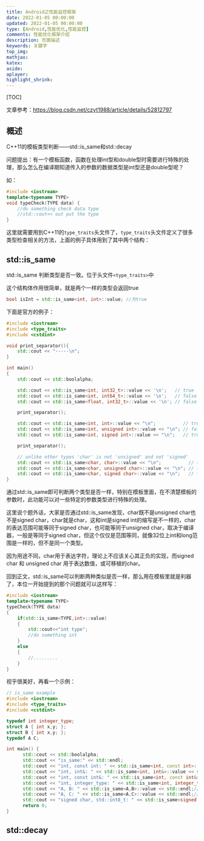 ```yaml
---
title: Android之性能监控框架
date: 2022-01-05 00:00:00
updated: 2022-01-05 00:00:00
type: [Android,性能优化,性能监控]
comments: 性能优化框架介绍
description: 页面描述
keywords: 关键字
top_img:
mathjax:
katex:
aside:
aplayer:
highlight_shrink:
---
```


[TOC]

文章参考：https://blog.csdn.net/czyt1988/article/details/52812797

## 概述

C++11的模板类型判断——std::is_same和std::decay

问题提出：有一个模板函数，函数在处理int型和double型时需要进行特殊的处理，那么怎么在编译期知道传入的参数的数据类型是int型还是double型呢？

如：

```c++
#include <iostream>
template<typename TYPE>
void typeCheck(TYPE data) {
    //do something check data type
    //std::cout<< out put the type
}
```

这里就需要用到C++11的`type_traits`头文件了，`type_traits`头文件定义了很多类型检查相关的方法，上面的例子具体用到了其中两个结构：



## std::is_same

std::is_same 判断类型是否一致。位于头文件`<type_traits>`中

这个结构体作用很简单，就是两个一样的类型会返回true

```c++
bool isInt = std::is_same<int, int>::value; //为true
```

下面是官方的例子：

```c++
#include <iostream>
#include <type_traits>
#include <cstdint>

void print_separator(){
    std::cout << "-----\n";
}

int main()
{
    std::cout << std::boolalpha;

    std::cout << std::is_same<int, int32_t>::value << '\n';   // true
    std::cout << std::is_same<int, int64_t>::value << '\n';   // false
    std::cout << std::is_same<float, int32_t>::value << '\n'; // false

    print_separator();

    std::cout << std::is_same<int, int>::value << "\n";          // true
    std::cout << std::is_same<int, unsigned int>::value << "\n"; // false
    std::cout << std::is_same<int, signed int>::value << "\n";   // true

    print_separator();

    // unlike other types 'char' is not 'unsigned' and not 'signed'
    std::cout << std::is_same<char, char>::value << "\n";          // true
    std::cout << std::is_same<char, unsigned char>::value << "\n"; // false
    std::cout << std::is_same<char, signed char>::value << "\n";   // false
}
```



通过std::is_same即可判断两个类型是否一样，特别在模板里面，在不清楚模板的参数时，此功能可以对一些特定的参数类型进行特殊的处理。

这里说个题外话，大家是否通过std::is_same发现，char既不是unsigned char也不是signed char，char就是char，这和int是signed int的缩写是不一样的，char的表达范围可能等同于signed char，也可能等同于unsigned char，取决于编译器，一般是等同于signed char，但这个仅仅是范围等同，就像32位上int和long范围是一样的，但不是同一个类型。

因为用途不同，char用于表达字符，理论上不应该关心其正负的实现，而signed char 和 unsigned char 用于表达数值，或可移植的char。



回到正文，std::is_same可以判断两种类似是否一样，那么用在模板里就是利器了，本位一开始提到的那个问题就可以这样写：

```c++
#include <iostream>
template<typename TYPE>
typeCheck(TYPE data)
{
    if(std::is_same<TYPE,int>::value)
    {
        std::cout<<"int type";
        //do something int 
    }
    else
    {
        //.........
    }
}

```

视乎很美好，再看一个示例：

```c++
// is_same example
#include <iostream>
#include <type_traits>
#include <cstdint>

typedef int integer_type;
struct A { int x,y; };
struct B { int x,y; };
typedef A C;

int main() {
      std::cout << std::boolalpha;
      std::cout << "is_same:" << std::endl;
      std::cout << "int, const int: " << std::is_same<int, const int>::value << std::endl;//false
      std::cout << "int, int&: " << std::is_same<int, int&>::value << std::endl;//false
      std::cout << "int, const int&: " << std::is_same<int, const int&>::value << std::endl;//false
      std::cout << "int, integer_type: " << std::is_same<int, integer_type>::value << std::endl;//true
      std::cout << "A, B: " << std::is_same<A,B>::value << std::endl;//false
      std::cout << "A, C: " << std::is_same<A,C>::value << std::endl;//true
      std::cout << "signed char, std::int8_t: " << std::is_same<signed char,std::int8_t>::value << std::endl;//true
      return 0;
}

```









## std::decay

